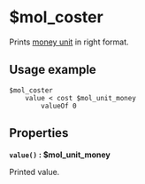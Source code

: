 # $mol_coster

Prints [money unit](unit/money) in right format.

## Usage example

```tree
$mol_coster
	value < cost $mol_unit_money
		valueOf 0
```

## Properties

**`value()` : $mol_unit_money**

Printed value.
